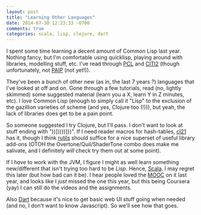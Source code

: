 ```yaml
---
layout: post
title: "Learning Other Languages"
date: 2014-07-30 12:23:33 -0700
comments: true
categories: scala, lisp, clojure, dart
---
```


I spent some time learning a decent amount of Common Lisp last year. Nothing fancy, but I'm comfortable using quicklisp, playing around with libraries, modelling stuff, etc. I've read through [PCL](http://www.gigamonkeys.com/book/) and [ClTl2](http://www.cs.cmu.edu/Groups/AI/html/cltl/clm/node1.html) (though unfortunately, not [PAIP](http://norvig.com/paip.html) (not yet!)).

They've been a bunch of other new (as in, the last 7 years ?) languages that I've looked at off and on. Gone through a few tutorials, read (no, lightly skimmed) some suggested material (learn you a X, learn Y in Z minutes, etc). I *love* Common Lisp (enough to simply call it "Lisp" to the exclusion of the gazillion varieties of scheme (and yes, Clojure too (!))), but yeah, the lack of libraries does get to be a pain point.

So someone suggested I try Clojure, but I'll pass. I don't want to look at stuff ending with "))]))})]})". If I need reader macros for hash-tables, [cl21](http://cl21.org/) has it, though I think [rutils](https://github.com/vseloved/rutils/blob/master/docs/ann-rutils.md) should suffice for a nice superset of useful library add-ons (OTOH the Overtone/Quil/ShaderTone combo does make me salivate, and I definitely _will_ check try them out at some point).

If I _have_ to work with the JVM, I figure I might as well learn something new/different that isn't trying too hard to be _Lisp_. Hence, [Scala](http://www.scala-lang.org/). I may regret this later (but how bad can it be). I hear people loved the [MOOC](https://www.coursera.org/course/progfun) on it last year, and looks like I _just_ missed the one this year, but this being Coursera (yay) I can still do the videos and the assignments.

Also [Dart](https://www.dartlang.org/) because it's nice to get basic web UI stuff going when needed (and no, I don't want to know Javascript). So we'll see how that goes.
